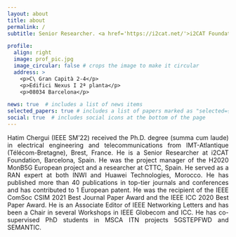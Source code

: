 ```yaml
---
layout: about
title: about
permalink: /
subtitle: Senior Researcher. <a href='https://i2cat.net/'>i2CAT Foundation</a>, Barcelona, Spain.

profile:
  align: right
  image: prof_pic.jpg
  image_circular: false # crops the image to make it circular
  address: >
    <p>C\ Gran Capità 2-4</p>
    <p>Edifici Nexus I 2ª planta</p>
    <p>08034 Barcelona</p>

news: true  # includes a list of news items
selected_papers: true # includes a list of papers marked as "selected={true}"
social: true  # includes social icons at the bottom of the page
---
```


<p align="justify">Hatim Chergui (IEEE SM'22) received the Ph.D. degree (summa cum laude) in electrical engineering and telecommunications from IMT-Atlantique (Télécom-Bretagne), Brest, France. He is a Senior Researcher at i2CAT Foundation, Barcelona, Spain. He was the project manager of the H2020 MonB5G European project and a researcher at CTTC, Spain. He served as a RAN expert at both INWI and Huawei Technologies, Morocco. He has published more than 40 publications in top-tier journals and conferences and has contributed to 1 European patent. He was the recipient of the IEEE ComSoc CSIM 2021 Best Journal Paper Award and the IEEE ICC 2020 Best Paper Award. He is an Associate Editor of IEEE Networking Letters and has been a Chair in several Workshops in IEEE Globecom and ICC. He has co-supervised PhD students in MSCA ITN projects 5GSTEPFWD and SEMANTIC.</p>
